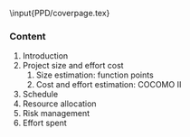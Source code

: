 \input{PPD/coverpage.tex}


### __Content__
1. Introduction
2. Project size and effort cost
    1. Size estimation: function points
    2. Cost and effort estimation: COCOMO II
3. 	Schedule
4.	Resource allocation
5.	Risk management
6.	Effort spent
